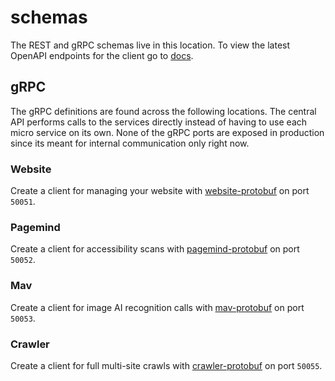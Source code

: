 # schemas

The REST and gRPC schemas live in this location.
To view the latest OpenAPI endpoints for the client go to [docs](https://app.swaggerhub.com/apis-docs/A11yWatch/A11yWatch/).

## gRPC

The gRPC definitions are found across the following locations. The central API performs calls to the services directly instead of having to use each micro service on its own.
None of the gRPC ports are exposed in production since its meant for internal communication only right now.

### Website

Create a client for managing your website with [website-protobuf](./website.proto) on port `50051`.

### Pagemind

Create a client for accessibility scans with [pagemind-protobuf](./pagemind.proto) on port `50052`.

### Mav

Create a client for image AI recognition calls with [mav-protobuf](./mav.proto) on port `50053`.

### Crawler

Create a client for full multi-site crawls with [crawler-protobuf](./crawler.proto) on port `50055`.

